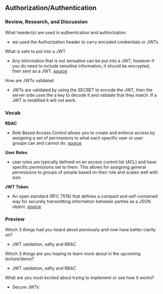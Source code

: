 ## Authorization/Authentication

### Review, Research, and Discussion
What header(s) are used in authentication and authorization
- we used the Authorization header to carry encoded credientials or JWTs

What is safe to put into a JWT
- Any information that is not sensative can be put into a JWT, however if you do need to include sensitive information, it should be encrypted, then sent as a JWT. [source](https://www.bbva.com/en/json-web-tokens-jwt-how-to-use-them-safely/)

How are JWTs validated
- JWTs are validated by using the SECRET to encode the JWT, then the server side uses the a key to decode it and validate that they match. If a JWT is modified it will not work.

### Vocab
**RBAC**
-  Role Based Access Control allows you to create and enforce access by assigning a set of permissions to what each specific user or user groupe can and cannot do. [source](https://www.sailpoint.com/identity-library/what-is-role-based-access-control/?elqct=PaidMedia&elqchannel=GoogleSearch&elqcta=Cj0KCQiAip-PBhDVARIsAPP2xc2V5k8b8WBO1k0k74od9vU5zMLuvGghZ-tX-c-xrQtBBumeE06m1SkaAqp5EALw_wcB&gclid=Cj0KCQiAip-PBhDVARIsAPP2xc2V5k8b8WBO1k0k74od9vU5zMLuvGghZ-tX-c-xrQtBBumeE06m1SkaAqp5EALw_wcB)

**User Roles**
- user roles are typically defined on an access control list (ACL) and have specific permissions set to them. This allows for assigning general permissions to groups of people based on their role and scales well with size.

**JWT Token**
- An open standard (RFC 7519) that defines a compact and self-contained way for securely transmitting information between parties as a JSON object. [source](https://jwt.io/introduction)

### Preview
Which 3 things had you heard about previously and now have better clarity on?
- JWT validation, safty and RBAC

Which 3 things are you hoping to learn more about in the upcoming lecture/demo?
- JWT validation, safty and RBAC

What are you most excited about trying to implement or see how it works?
- Secure JWTs